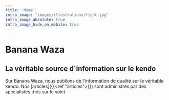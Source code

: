 ```yaml
---
title: 'Home'
intro_image: "images/illustrations/fight.jpg"
intro_image_absolute: true
intro_image_hide_on_mobile: true
---
```


# Banana Waza

## La véritable source d´information sur le kendo

Sur Banana Waza, nous publions de l'information de qualité sur le véritable kendo. Nos [articles]({{<ref "articles">}}) sont administrés par des spécialistes triés sur le volet.
